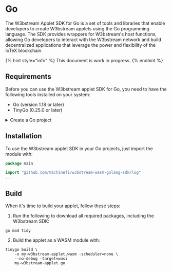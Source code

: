 # Go

The W3bstream Applet SDK for Go is a set of tools and libraries that enable developers to create W3bstream applets using the Go programming language. The SDK provides wrappers for W3bstream's host functions, allowing Go developers to interact with the W3bstream network and build decentralized applications that leverage the power and flexibility of the IoTeX blockchain.

{% hint style="info" %}
This document is work in progress.
{% endhint %}

## Requirements

Before you can use the W3bstream applet SDK for Go, you need to have the following tools installed on your system:

* Go (version 1.18 or later)
* TinyGo (0.25.0 or later)

<details>

<summary>Create a Go project</summary>

1. Install Go using by following the official instructions: [https://go.dev/doc/install](https://go.dev/doc/install)
2. Create a new folder for your project

```
mkdir my-w3bstream-applet 
cd my-w3bstream-applet
```

3. Initialize the project with `go mod`:

```
go mod init my-w3bstream-applet
```

</details>

## Installation

To use the W3bstream applet SDK in your Go projects, just import the module with:

```go
package main

import "github.com/machinefi/w3bstream-wasm-golang-sdk/log"
...
```

## Build

When it's time to build your applet, follow these steps:

1. Run the following to download all required packages, including the W3bstream SDK:

```
go mod tidy
```

2. Build the applet as a WASM module with:

```
tinygo build \
    -o my-w3bstream-applet.wasm -scheduler=none \ 
    --no-debug -target=wasi 
    my-w3bstream-applet.go
```

